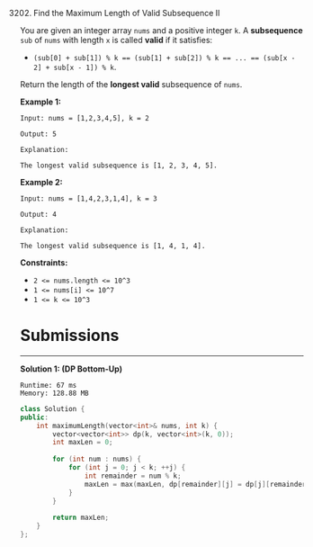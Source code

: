 3202. Find the Maximum Length of Valid Subsequence II

You are given an integer array `nums` and a positive integer `k`. A **subsequence** `sub` of `nums` with length `x` is called **valid** if it satisfies:

* `(sub[0] + sub[1]) % k == (sub[1] + sub[2]) % k == ... == (sub[x - 2] + sub[x - 1]) % k`.

Return the length of the **longest valid** subsequence of `nums`.
 

**Example 1:**
```
Input: nums = [1,2,3,4,5], k = 2

Output: 5

Explanation:

The longest valid subsequence is [1, 2, 3, 4, 5].
```

**Example 2:**
```
Input: nums = [1,4,2,3,1,4], k = 3

Output: 4

Explanation:

The longest valid subsequence is [1, 4, 1, 4].
```
 

**Constraints:**

* `2 <= nums.length <= 10^3`
* `1 <= nums[i] <= 10^7`
* `1 <= k <= 10^3`

# Submissions
---
**Solution 1: (DP Bottom-Up)**
```
Runtime: 67 ms
Memory: 128.88 MB
```
```c++
class Solution {
public:
    int maximumLength(vector<int>& nums, int k) {
        vector<vector<int>> dp(k, vector<int>(k, 0));
        int maxLen = 0;
        
        for (int num : nums) {
            for (int j = 0; j < k; ++j) {
                int remainder = num % k;
                maxLen = max(maxLen, dp[remainder][j] = dp[j][remainder] + 1);
            }
        }
        
        return maxLen;
    }
};
```
